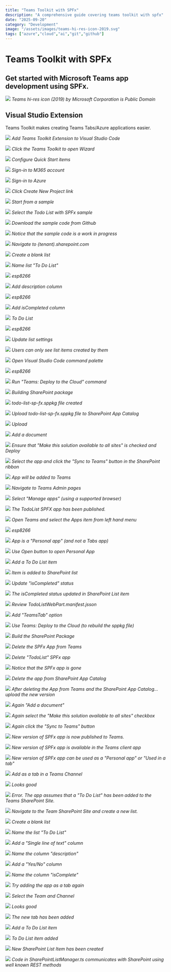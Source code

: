 ```yaml
---
title: "Teams Toolkit with SPFx"
description: "A comprehensive guide covering teams toolkit with spfx"
date: "2025-09-20"
category: "Development"
image: "/assets/images/teams-hi-res-icon-2019.svg"
tags: ["azure","cloud","ai","git","github"]
---
```


# Teams Toolkit with SPFx

## Get started with Microsoft Teams app development using SPFx.

![](/assets/images/teamstoolkitspfx/teams-hi-res-icon-2019.svg)
*Teams hi-res icon (2019) by Microsoft Corporation is Public Domain*


## Visual Studio Extension

Teams Toolkit makes creating Teams Tabs/Azure applications easier.

![](/assets/images/teamstoolkitspfx/screen-shot-2021-05-29-at-5.12.18-pm-1836x824.png)
*Add Teams Toolkit Extension to Visual Studio Code*

![](/assets/images/teamstoolkitspfx/screen-shot-2021-05-29-at-3.47.21-pm-294x84.png)
*Click the Teams Toolkit to open Wizard*

![](/assets/images/teamstoolkitspfx/screen-shot-2021-05-29-at-3.48.08-pm-1468x1114.png)
*Configure Quick Start items*

![](/assets/images/teamstoolkitspfx/screen-shot-2021-05-29-at-3.49.16-pm-748x282.png)
*Sign-in to M365 account*

![](/assets/images/teamstoolkitspfx/screen-shot-2021-05-29-at-3.49.23-pm-734x276.png)
*Sign-in to Azure*

![](/assets/images/teamstoolkitspfx/screen-shot-2021-05-29-at-3.49.33-pm-726x330.png)
*Click Create New Project link*

![](/assets/images/teamstoolkitspfx/screen-shot-2021-05-29-at-3.49.49-pm-1264x352.png)
*Start from a sample*

![](/assets/images/teamstoolkitspfx/screen-shot-2021-05-30-at-8.41.34-am-1256x516.png)
*Select the Todo List with SPFx sample*

![](/assets/images/teamstoolkitspfx/screen-shot-2021-05-30-at-8.41.56-am-536x476.png)
*Download the sample code from Github*

![](/assets/images/teamstoolkitspfx/screen-shot-2021-05-30-at-8.42.39-am-1380x416.png)
*Notice that the sample code is a work in progress*

![](/assets/images/teamstoolkitspfx/screen-shot-2021-05-30-at-8.47.47-am-1836x1138.png)
*Navigate to {tenant).sharepoint.com*

![](/assets/images/teamstoolkitspfx/screen-shot-2021-05-30-at-8.48.19-am-320x402.png)
*Create a blank list*

![](/assets/images/teamstoolkitspfx/screen-shot-2021-05-30-at-8.49.22-am-1194x810.png)
*Name list "To Do List"*

![](/assets/images/teamstoolkitspfx/screen-shot-2021-05-30-at-8.50.02-am-1628x584.png)
*esp8266*

![](/assets/images/teamstoolkitspfx/screen-shot-2021-05-30-at-8.50.55-am-838x648.png)
*Add description column*

![](/assets/images/teamstoolkitspfx/screen-shot-2021-05-30-at-8.51.09-am-1836x704.png)
*esp8266*

![](/assets/images/teamstoolkitspfx/screen-shot-2021-05-30-at-8.51.56-am-822x638.png)
*Add isCompleted column*

![](/assets/images/teamstoolkitspfx/screen-shot-2021-05-30-at-8.52.17-am-1766x1156.png)
*To Do List*

![](/assets/images/teamstoolkitspfx/screen-shot-2021-05-30-at-8.52.53-am-768x436.png)
*esp8266*

![](/assets/images/teamstoolkitspfx/screen-shot-2021-05-30-at-8.53.21-am-422x126.png)
*Update list settings*

![](/assets/images/teamstoolkitspfx/screen-shot-2021-05-30-at-8.53.38-am-730x216.png)
*Users can only see list items created by them*

![](/assets/images/teamstoolkitspfx/screen-shot-2021-05-30-at-8.55.11-am-556x106.png)
*Open Visual Studio Code command palette*

![](/assets/images/teamstoolkitspfx/screen-shot-2021-05-30-at-8.55.57-am-1232x154.png)
*esp8266*

![](/assets/images/teamstoolkitspfx/screen-shot-2021-05-30-at-8.56.08-am-536x706.png)
*Run "Teams: Deploy to the Cloud" command*

![](/assets/images/teamstoolkitspfx/screen-shot-2021-05-30-at-8.57.31-am-934x140.png)
*Building SharePoint package*

![](/assets/images/teamstoolkitspfx/screen-shot-2021-05-30-at-8.58.56-am-938x372.png)
*todo-list-sp-fx.sppkg file created*

![](/assets/images/teamstoolkitspfx/screen-shot-2021-05-30-at-8.59.30-am-1836x770.png)
*Upload todo-list-sp-fx.sppkg file to SharePoint App Catalog*

![](/assets/images/teamstoolkitspfx/screen-shot-2021-05-30-at-9.00.31-am-1836x1046.png)
*Upload*

![](/assets/images/teamstoolkitspfx/screen-shot-2021-05-30-at-9.00.50-am-1836x1012.png)
*Add a document*

![](/assets/images/teamstoolkitspfx/screen-shot-2021-05-30-at-9.01.35-am-1306x864.png)
*Ensure that "Make this solution available to all sites" is checked and Deploy*

![](/assets/images/teamstoolkitspfx/screen-shot-2021-05-30-at-9.05.30-am-1836x975.png)
*Select the app and click the "Sync to Teams" button in the SharePoint ribbon*

![](/assets/images/teamstoolkitspfx/screen-shot-2021-05-30-at-9.05.43-am-516x128.png)
*App will be added to Teams*

![](/assets/images/teamstoolkitspfx/screen-shot-2021-05-30-at-9.06.48-am-1050x660.png)
*Navigate to Teams Admin pages*

![](/assets/images/teamstoolkitspfx/screen-shot-2021-05-30-at-9.08.49-am-562x220.png)
*Select "Manage apps" (using a supported browser)*

![](/assets/images/teamstoolkitspfx/screen-shot-2021-05-30-at-9.09.21-am-1836x408.png)
*The TodoList SPFX app has been published.*

![](/assets/images/teamstoolkitspfx/screen-shot-2021-05-30-at-9.10.24-am-1836x836.png)
*Open Teams and select the Apps item from left hand menu*

![](/assets/images/teamstoolkitspfx/screen-shot-2021-05-30-at-9.10.37-am-1456x688.png)
*esp8266*

![](/assets/images/teamstoolkitspfx/screen-shot-2021-05-30-at-9.12.20-am-1226x648.png)
*App is a "Personal app" (and not a Tabs app)*

![](/assets/images/teamstoolkitspfx/screen-shot-2021-05-30-at-9.12.39-am-1836x1088.png)
*Use Open button to open Personal App*

![](/assets/images/teamstoolkitspfx/screen-shot-2021-05-30-at-9.12.53-am-1200x272.png)
*Add a To Do List item*

![](/assets/images/teamstoolkitspfx/screen-shot-2021-05-30-at-9.13.48-am-1638x710.png)
*Item is added to SharePoint list*

![](/assets/images/teamstoolkitspfx/screen-shot-2021-05-30-at-9.13.59-am-1268x352.png)
*Update "isCompleted" status*

![](/assets/images/teamstoolkitspfx/screen-shot-2021-05-30-at-9.14.08-am-1610x722.png)
*The isCompleted status updated in SharePoint List item*

![](/assets/images/teamstoolkitspfx/screen-shot-2021-05-30-at-9.17.09-am-1300x768.png)
*Review TodoListWebPart.manifest.jsson*

![](/assets/images/teamstoolkitspfx/screen-shot-2021-05-30-at-9.17.42-am-1118x214.png)
*Add "TeamsTab" option*

![](/assets/images/teamstoolkitspfx/screen-shot-2021-05-30-at-9.18.27-am-1242x168.png)
*Use Teams: Deploy to the Cloud (to rebuild the sppkg file)*

![](/assets/images/teamstoolkitspfx/screen-shot-2021-05-30-at-9.18.34-am-550x710.png)
*Build the SharePoint Package*

![](/assets/images/teamstoolkitspfx/screen-shot-2021-05-30-at-9.23.33-am-966x412.png)
*Delete the SPFx App from Teams*

![](/assets/images/teamstoolkitspfx/screen-shot-2021-05-30-at-9.23.43-am-1274x522.png)
*Delete "TodoList" SPFx app*

![](/assets/images/teamstoolkitspfx/screen-shot-2021-05-30-at-9.24.28-am-1690x488.png)
*Notice that the SPFx app is gone*

![](/assets/images/teamstoolkitspfx/screen-shot-2021-05-30-at-9.24.52-am-1338x746.png)
*Delete the app from SharePoint App Catalog*

![](/assets/images/teamstoolkitspfx/screen-shot-2021-05-30-at-9.25.15-am-1644x990.png)
*After deleting the App from Teams and the SharePoint App Catalog... upload the new version*

![](/assets/images/teamstoolkitspfx/screen-shot-2021-05-30-at-9.25.24-am-1764x986.png)
*Again "Add a document"*

![](/assets/images/teamstoolkitspfx/screen-shot-2021-05-30-at-9.25.39-am-1486x876.png)
*Again select the "Make this solution available to all sites" checkbox*

![](/assets/images/teamstoolkitspfx/screen-shot-2021-05-30-at-9.25.53-am-1302x880.png)
*Again click the "Sync to Teams" button*

![](/assets/images/teamstoolkitspfx/screen-shot-2021-05-30-at-9.26.31-am-1778x788.png)
*New version of SPFx app is now published to Teams.*

![](/assets/images/teamstoolkitspfx/screen-shot-2021-05-30-at-9.27.16-am-1836x765.png)
*New version of SPFx app is available in the Teams client app*

![](/assets/images/teamstoolkitspfx/screen-shot-2021-05-30-at-9.27.26-am-1498x752.png)
*New version of SPFx app can be used as a "Personal app" or "Used in a tab"*

![](/assets/images/teamstoolkitspfx/screen-shot-2021-05-30-at-9.28.18-am-1298x760.png)
*Add as a tab in a Teams Channel*

![](/assets/images/teamstoolkitspfx/screen-shot-2021-05-30-at-9.28.34-am-1276x1244.png)
*Looks good*

![](/assets/images/teamstoolkitspfx/screen-shot-2021-05-30-at-9.28.57-am-564x566.png)
*Error. The app assumes that a "To Do List" has been added to the Teams SharePoint Site.*

![](/assets/images/teamstoolkitspfx/screen-shot-2021-05-30-at-9.30.00-am-1254x640.png)
*Navigate to the Team SharePoint Site and create a new list.*

![](/assets/images/teamstoolkitspfx/screen-shot-2021-05-30-at-9.30.08-am-324x406.png)
*Create a blank list*

![](/assets/images/teamstoolkitspfx/screen-shot-2021-05-30-at-9.31.31-am-1214x820.png)
*Name the list "To Do List"*

![](/assets/images/teamstoolkitspfx/screen-shot-2021-05-30-at-9.31.59-am-1582x546.png)
*Add a "Single line of text" column*

![](/assets/images/teamstoolkitspfx/screen-shot-2021-05-30-at-9.32.10-am-782x658.png)
*Name the column "description"*

![](/assets/images/teamstoolkitspfx/screen-shot-2021-05-30-at-9.32.32-am-1558x592.png)
*Add a "Yes/No" column*

![](/assets/images/teamstoolkitspfx/screen-shot-2021-05-30-at-9.32.40-am-786x630.png)
*Name the column "isComplete"*

![](/assets/images/teamstoolkitspfx/screen-shot-2021-05-30-at-9.34.11-am-1216x694.png)
*Try adding the app as a tab again*

![](/assets/images/teamstoolkitspfx/screen-shot-2021-05-30-at-9.34.24-am-1308x780.png)
*Select the Team and Channel*

![](/assets/images/teamstoolkitspfx/screen-shot-2021-05-30-at-9.34.37-am-1234x1230.png)
*Looks good*

![](/assets/images/teamstoolkitspfx/screen-shot-2021-05-30-at-9.34.51-am-1836x1073.png)
*The new tab has been added*

![](/assets/images/teamstoolkitspfx/screen-shot-2021-05-30-at-9.35.11-am-822x376.png)
*Add a To Do List item*

![](/assets/images/teamstoolkitspfx/screen-shot-2021-05-30-at-9.35.21-am-820x422.png)
*To Do List item added*

![](/assets/images/teamstoolkitspfx/screen-shot-2021-05-30-at-9.35.33-am-1836x962.png)
*New SharePoint List Item has been created*

![](/assets/images/teamstoolkitspfx/screen-shot-2021-05-30-at-9.37.04-am-1836x1056.png)
*Code in SharePointListManager.ts communicates with SharePoint using well known REST methods*
